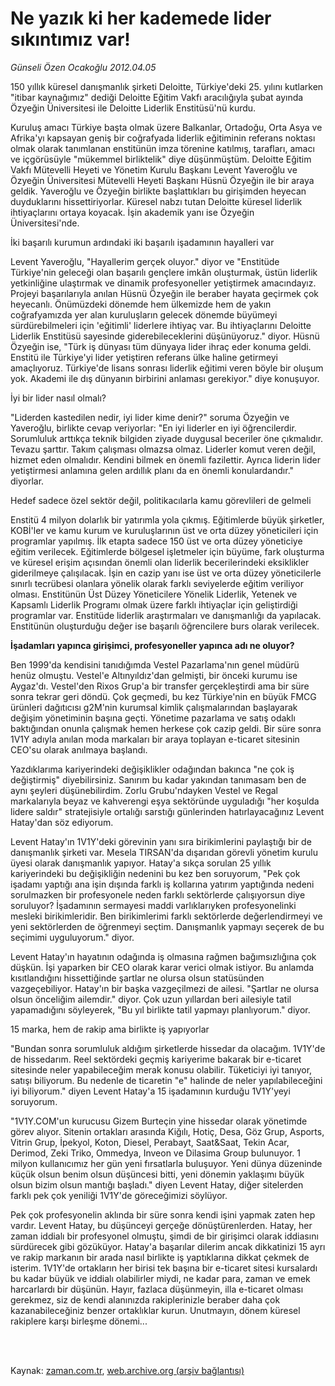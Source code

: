 # Ne yazık ki her kademede lider sıkıntımız var!

*Günseli Özen Ocakoğlu 2012.04.05*

<td class="columnist-detail">
<p>150 yıllık küresel danışmanlık şirketi Deloitte, Türkiye'deki 25. yılını kutlarken "itibar kaynağımız" dediği Deloitte Eğitim Vakfı aracılığıyla şubat ayında Özyeğin Üniversitesi ile Deloitte Liderlik Enstitüsü'nü kurdu.</p>
<p>
<div id="haberMetinDiv">
<p>Kuruluş amacı Türkiye başta olmak üzere Balkanlar, Ortadoğu, Orta Asya ve Afrika'yı kapsayan geniş bir coğrafyada liderlik eğitiminin referans noktası olmak olarak tanımlanan enstitünün imza törenine katılmış, tarafları, amacı ve içgörüsüyle "mükemmel birliktelik" diye düşünmüştüm. Deloitte Eğitim Vakfı Mütevelli Heyeti ve Yönetim Kurulu Başkanı Levent Yaveroğlu ve Özyeğin Üniversitesi Mütevelli Heyeti Başkanı Hüsnü Özyeğin ile bir araya geldik. Yaveroğlu ve Özyeğin birlikte başlattıkları bu girişimden heyecan duyduklarını hissettiriyorlar. Küresel nabzı tutan Deloitte küresel liderlik ihtiyaçlarını ortaya koyacak. İşin akademik yanı ise Özyeğin Üniversitesi'nde.
<p>İki başarılı kurumun ardındaki iki başarılı işadamının hayalleri var
<p>Levent Yaveroğlu, "Hayallerim gerçek oluyor." diyor ve "Enstitüde Türkiye'nin geleceği olan başarılı gençlere imkân oluşturmak, üstün liderlik yetkinliğine ulaştırmak ve dinamik profesyoneller yetiştirmek amacındayız. Projeyi başarılarıyla anılan Hüsnü Özyeğin ile beraber hayata geçirmek çok heyecanlı. Önümüzdeki dönemde hem ülkemizde hem de yakın coğrafyamızda yer alan kuruluşların gelecek dönemde büyümeyi sürdürebilmeleri için 'eğitimli' liderlere ihtiyaç var. Bu ihtiyaçlarını Deloitte Liderlik Enstitüsü sayesinde giderebileceklerini düşünüyoruz." diyor. Hüsnü Özyeğin ise, "Türk iş dünyası tüm dünyaya lider ihraç eder konuma geldi. Enstitü ile Türkiye'yi lider yetiştiren referans ülke haline getirmeyi amaçlıyoruz. Türkiye'de lisans sonrası liderlik eğitimi veren böyle bir oluşum yok. Akademi ile dış dünyanın birbirini anlaması gerekiyor." diye konuşuyor.
<p>İyi bir lider nasıl olmalı?
<p>"Liderden kastedilen nedir, iyi lider kime denir?" soruma Özyeğin ve Yaveroğlu, birlikte cevap veriyorlar: "En iyi liderler en iyi öğrencilerdir. Sorumluluk arttıkça teknik bilgiden ziyade duygusal beceriler öne çıkmalıdır. Tevazu şarttır. Takım çalışması olmazsa olmaz. Liderler komut veren değil, hizmet eden olmalıdır. Kendini bilmek en önemli fazilettir. Ayrıca liderin lider yetiştirmesi anlamına gelen ardıllık planı da en önemli konulardandır." diyorlar.
<p>Hedef sadece özel sektör değil, politikacılarla kamu görevlileri de gelmeli
<p>Enstitü 4 milyon dolarlık bir yatırımla yola çıkmış. Eğitimlerde büyük şirketler, KOBİ'ler ve kamu kurum ve kuruluşlarının üst ve orta düzey yöneticileri için programlar yapılmış. İlk etapta sadece 150 üst ve orta düzey yöneticiye eğitim verilecek. Eğitimlerde bölgesel işletmeler için büyüme, fark oluşturma ve küresel erişim açısından önemli olan liderlik becerilerindeki eksiklikler giderilmeye çalışılacak. İşin en cazip yanı ise üst ve orta düzey yöneticilerle sınırlı tecrübesi olanlara yönelik olarak farklı seviyelerde eğitim veriliyor olması. Enstitünün Üst Düzey Yöneticilere Yönelik Liderlik, Yetenek ve Kapsamlı Liderlik Programı olmak üzere farklı ihtiyaçlar için geliştirdiği programlar var. Enstitüde liderlik araştırmaları ve danışmanlığı da yapılacak. Enstitünün oluşturduğu değer ise başarılı öğrencilere burs olarak verilecek.
<p><b>İşadamları yapınca girişimci, profesyoneller yapınca adı ne oluyor?
<p></p></b>
<p>Ben 1999'da kendisini tanıdığımda Vestel Pazarlama'nın genel müdürü henüz olmuştu. Vestel'e Altınyıldız'dan gelmişti, bir önceki kurumu ise Aygaz'dı. Vestel'den Rixos Grup'a bir transfer gerçekleştirdi ama bir süre sonra tekrar geri döndü. Çok geçmedi, bu kez Türkiye'nin en büyük FMCG ürünleri dağıtıcısı g2M'nin kurumsal kimlik çalışmalarından başlayarak değişim yönetiminin başına geçti. Yönetime pazarlama ve satış odaklı baktığından onunla çalışmak hemen herkese çok cazip geldi. Bir süre sonra 1V1Y adıyla anılan moda markaları bir araya toplayan e-ticaret sitesinin CEO'su olarak anılmaya başlandı.
<p> Yazdıklarıma kariyerindeki değişiklikler odağından bakınca "ne çok iş değiştirmiş" diyebilirsiniz. Sanırım bu kadar yakından tanımasam ben de aynı şeyleri düşünebilirdim. Zorlu Grubu'ndayken Vestel ve Regal markalarıyla beyaz ve kahverengi eşya sektöründe uyguladığı "her koşulda lidere saldır" stratejisiyle ortalığı sarstığı günlerinden hatırlayacağınız Levent Hatay'dan söz ediyorum.
<p>Levent Hatay'ın 1V1Y'deki görevinin yanı sıra birikimlerini paylaştığı bir de danışmanlık şirketi var. Mesela TIRSAN'da dışarıdan görevli yönetim kurulu üyesi olarak danışmanlık yapıyor. Hatay'a sıkça sorulan 25 yıllık kariyerindeki bu değişikliğin nedenini bu kez ben soruyorum, "Pek çok işadamı yaptığı ana işin dışında farklı iş kollarına yatırım yaptığında nedeni sorulmazken bir profesyonele neden farklı sektörlerde çalışıyorsun diye soruluyor? İşadamının sermayesi maddi varlıklarıyken profesyonelinki mesleki birikimleridir. Ben birikimlerimi farklı sektörlerde değerlendirmeyi ve yeni sektörlerden de öğrenmeyi seçtim. Danışmanlık yapmayı seçerek de bu seçimimi uyguluyorum." diyor.
<p> Levent Hatay'ın hayatının odağında iş olmasına rağmen bağımsızlığına çok düşkün. İşi yaparken bir CEO olarak karar verici olmak istiyor. Bu anlamda kısıtlandığını hissettiğinde şartlar ne olursa olsun statüsünden vazgeçebiliyor. Hatay'ın bir başka vazgeçilmezi de ailesi. "Şartlar ne olursa olsun önceliğim ailemdir." diyor. Çok uzun yıllardan beri ailesiyle tatil yapamadığını söyleyerek, "Bu yıl birlikte tatil yapmayı planlıyorum." diyor.
<p>15 marka, hem de rakip ama birlikte iş yapıyorlar
<p>"Bundan sonra sorumluluk aldığım şirketlerde hissedar da olacağım. 1V1Y'de de hissedarım. Reel sektördeki geçmiş kariyerime bakarak bir e-ticaret sitesinde neler yapabileceğim merak konusu olabilir. Tüketiciyi iyi tanıyor, satışı biliyorum. Bu nedenle de ticaretin "e" halinde de neler yapılabileceğini iyi biliyorum." diyen Levent Hatay'a 15 işadamının kurduğu 1V1Y'yeyi soruyorum.
<p> "1V1Y.COM'un kurucusu Gizem Burteçin yine hissedar olarak yönetimde görev alıyor. Sitenin ortakları arasında Kiğılı, Hotiç, Desa, Göz Grup, Asports, Vitrin Grup, İpekyol, Koton, Diesel, Perabayt, Saat&amp;Saat, Tekin Acar, Derimod, Zeki Triko, Ommedya, Inveon ve Dilasima Group bulunuyor. 1 milyon kullanıcımız her gün yeni fırsatlarla buluşuyor. Yeni dünya düzeninde küçük olsun benim olsun düşüncesi bitti, yeni dönemin yaklaşımı büyük olsun bizim olsun mantığı başladı." diyen Levent Hatay, diğer sitelerden farklı pek çok yeniliği 1V1Y'de göreceğimizi söylüyor.
<p> Pek çok profesyonelin aklında bir süre sonra kendi işini yapmak zaten hep vardır. Levent Hatay, bu düşünceyi gerçeğe dönüştürenlerden. Hatay, her zaman iddialı bir profesyonel olmuştu, şimdi de bir girişimci olarak iddiasını sürdürecek gibi gözüküyor. Hatay'a başarılar dilerim ancak dikkatinizi 15 ayrı ve rakip markanın bir arada nasıl birlikte iş yaptıklarına dikkat çekmek de isterim. 1V1Y'de ortakların her birisi tek başına bir e-ticaret sitesi kursalardı bu kadar büyük ve iddialı olabilirler miydi, ne kadar para, zaman ve emek harcarlardı bir düşünün. Hayır, fazlaca düşünmeyin, illa e-ticaret olması gerekmez, siz de kendi alanınızda rakiplerinizle beraber daha çok kazanabileceğiniz benzer ortaklıklar kurun. Unutmayın, dönem küresel rakiplere karşı birleşme dönemi...</p></p></p></p></p></p></p></p></p></p></p></p></p></p></p></p></div>
</p>


<p><br>
		 </br></p></td>

Kaynak: [zaman.com.tr](http://zaman.com.tr/yazar.do?yazino=1268873), [web.archive.org (arşiv bağlantısı)](http://web.archive.org/web/20120415110244/http://zaman.com.tr:80/yazar.do?yazino=1268873)
